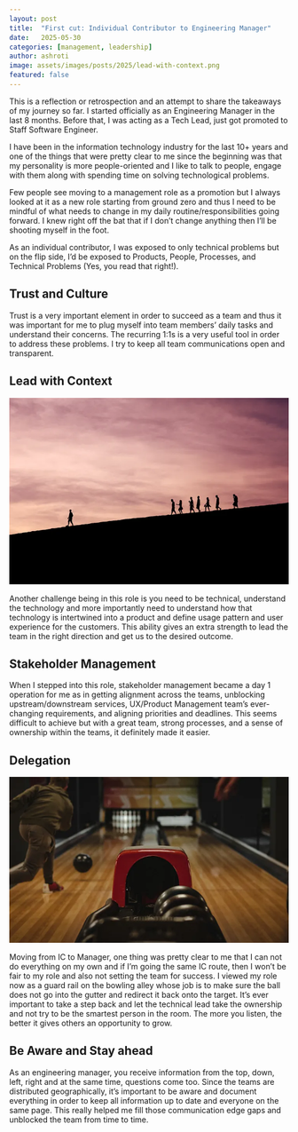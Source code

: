 ```yaml
---
layout: post
title:  "First cut: Individual Contributor to Engineering Manager"
date:   2025-05-30
categories: [management, leadership]
author: ashroti
image: assets/images/posts/2025/lead-with-context.png
featured: false
---
```


This is a reflection or retrospection and an attempt to share the takeaways of my journey so far. I started officially as an Engineering Manager in the last 8 months. Before that, I was acting as a Tech Lead, just got promoted to Staff Software Engineer.

I have been in the information technology industry for the last 10+ years and one of the things that were pretty clear to me since the beginning was that my personality is more people-oriented and I like to talk to people, engage with them along with spending time on solving technological problems.

Few people see moving to a management role as a promotion but I always looked at it as a new role starting from ground zero and thus I need to be mindful of what needs to change in my daily routine/responsibilities going forward. I knew right off the bat that if I don’t change anything then I’ll be shooting myself in the foot.

As an individual contributor, I was exposed to only technical problems but on the flip side, I’d be exposed to Products, People, Processes, and Technical Problems (Yes, you read that right!).

## Trust and Culture
Trust is a very important element in order to succeed as a team and thus it was important for me to plug myself into team members’ daily tasks and understand their concerns. The recurring 1:1s is a very useful tool in order to address these problems. I try to keep all team communications open and transparent.

## Lead with Context
![Lead With Context](../assets/images/posts/2025/lead-with-context.png "Lead With Context")

Another challenge being in this role is you need to be technical, understand the technology and more importantly need to understand how that technology is intertwined into a product and define usage pattern and user experience for the customers. This ability gives an extra strength to lead the team in the right direction and get us to the desired outcome.

## Stakeholder Management
When I stepped into this role, stakeholder management became a day 1 operation for me as in getting alignment across the teams, unblocking upstream/downstream services, UX/Product Management team’s ever-changing requirements, and aligning priorities and deadlines. This seems difficult to achieve but with a great team, strong processes, and a sense of ownership within the teams, it definitely made it easier.

## Delegation
![Delegation](../assets/images/posts/2025/delegation.png "Delegation")

Moving from IC to Manager, one thing was pretty clear to me that I can not do everything on my own and if I’m going the same IC route, then I won’t be fair to my role and also not setting the team for success. I viewed my role now as a guard rail on the bowling alley whose job is to make sure the ball does not go into the gutter and redirect it back onto the target. It’s ever important to take a step back and let the technical lead take the ownership and not try to be the smartest person in the room. The more you listen, the better it gives others an opportunity to grow.

## Be Aware and Stay ahead
As an engineering manager, you receive information from the top, down, left, right and at the same time, questions come too. Since the teams are distributed geographically, it’s important to be aware and document everything in order to keep all information up to date and everyone on the same page. This really helped me fill those communication edge gaps and unblocked the team from time to time.